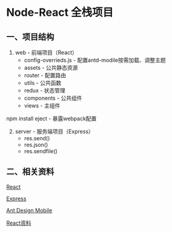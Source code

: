 # Node-React 全栈项目

## 一、项目结构
1. web - 前端项目（React）
    + config-overrieds.js - 配置antd-modile按需加载、调整主题
    + assets - 公共静态资源
    + router - 配置路由
    + utils - 公共函数
    + redux - 状态管理
    + components - 公共组件
    + views - 主组件
    
npm install eject - 暴露webpack配置    
    
2. server - 服务端项目（Express）
    + res.send()
    + res.json()
    + res.sendfile()

## 二、相关资料
[React](https://reactjs.org/)

[Express](http://www.expressjs.com.cn/)

[Ant Design Mobile](https://mobile.ant.design/index-cn)

[React资料](https://segmentfault.com/a/1190000012921279?utm_source=tag-newest)
